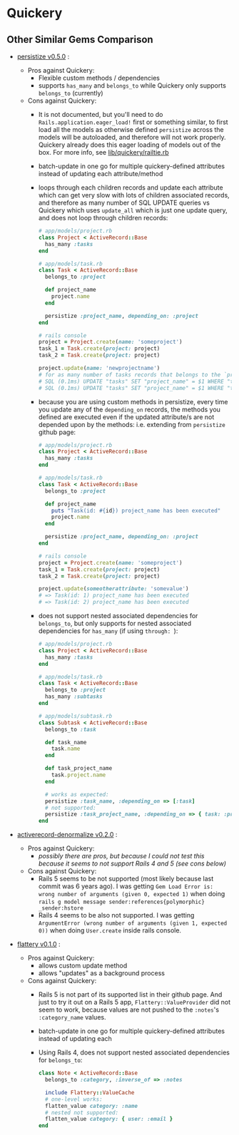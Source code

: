 # Quickery
## Other Similar Gems Comparison

* [persistize v0.5.0](https://github.com/bebanjo/persistize) :
  * Pros against Quickery:
    * Flexible custom methods / dependencies
    * supports `has_many` and `belongs_to` while Quickery only supports `belongs_to` (currently)
  * Cons against Quickery:
    * It is not documented, but you'll need to do `Rails.application.eager_load!` first or something similar, to first load all the models as otherwise defined `persistize` across the models will be autoloaded, and therefore will not work properly. Quickery already does this eager loading of models out of the box. For more info, see [lib/quickery/railtie.rb](lib/quickery/railtie.rb)
    * batch-update in one go for multiple quickery-defined attributes instead of updating each attribute/method
    * loops through each children records and update each attribute which can get very slow with lots of children associated records, and therefore as many number of SQL UPDATE queries vs Quickery which uses `update_all` which is just one update query, and does not loop through children records:

      ```ruby
      # app/models/project.rb
      class Project < ActiveRecord::Base
        has_many :tasks
      end

      # app/models/task.rb
      class Task < ActiveRecord::Base
        belongs_to :project

        def project_name
          project.name
        end

        persistize :project_name, depending_on: :project
      end

      # rails console
      project = Project.create(name: 'someproject')
      task_1 = Task.create(project: project)
      task_2 = Task.create(project: project)

      project.update(name: 'newprojectname')
      # for as many number of tasks records that belongs to the `project` above, the `update` above will also have the same number of SQL update queries, and can be very slow:
      # SQL (0.1ms) UPDATE "tasks" SET "project_name" = $1 WHERE "tasks"."id" = $2 [["project_name", "newprojectname"], ["id", 1]]
      # SQL (0.1ms) UPDATE "tasks" SET "project_name" = $1 WHERE "tasks"."id" = $2 [["project_name", "newprojectname"], ["id", 2]]
      ```

    * because you are using custom methods in persistize, every time you update any of the `depending_on` records, the methods you defined are executed even if the updated attribute/s are not depended upon by the methods: i.e. extending from `persistize` github page:

      ```ruby
      # app/models/project.rb
      class Project < ActiveRecord::Base
        has_many :tasks
      end

      # app/models/task.rb
      class Task < ActiveRecord::Base
        belongs_to :project

        def project_name
          puts "Task(id: #{id}) project_name has been executed"
          project.name
        end

        persistize :project_name, depending_on: :project
      end

      # rails console
      project = Project.create(name: 'someproject')
      task_1 = Task.create(project: project)
      task_2 = Task.create(project: project)

      project.update(someotherattribute: 'somevalue')
      # => Task(id: 1) project_name has been executed
      # => Task(id: 2) project_name has been executed
      ```

    * does not support nested associated dependencies for `belongs_to`, but only supports for nested associated dependencies for `has_many` (if using `through: `):

      ```ruby
      # app/models/project.rb
      class Project < ActiveRecord::Base
        has_many :tasks
      end

      # app/models/task.rb
      class Task < ActiveRecord::Base
        belongs_to :project
        has_many :subtasks
      end

      # app/models/subtask.rb
      class Subtask < ActiveRecord::Base
        belongs_to :task

        def task_name
          task.name
        end

        def task_project_name
          task.project.name
        end

        # works as expected:
        persistize :task_name, :depending_on => [:task]
        # not supported:
        persistize :task_project_name, :depending_on => { task: :project }
      end
      ```

* [activerecord-denormalize v0.2.0](https://github.com/ursm/activerecord-denormalize) :
  * Pros against Quickery:
    * *possibly there are pros, but because I could not test this because it seems to not support Rails 4 and 5 (see cons below)*
  * Cons against Quickery:
    * Rails 5 seems to be not supported (most likely because last commit was 6 years ago). I was getting `Gem Load Error is: wrong number of arguments (given 0, expected 1)` when doing `rails g model message sender:references{polymorphic} _sender:hstore`
    * Rails 4 seems to be also not supported. I was getting `ArgumentError (wrong number of arguments (given 1, expected 0))` when doing `User.create` inside rails console.

* [flattery v0.1.0](https://github.com/evendis/flattery) :
  * Pros against Quickery:
    * allows custom update method
    * allows "updates" as a background process
  * Cons against Quickery:
    * Rails 5 is not part of its supported list in their github page. And just to try it out on a Rails 5 app, `Flattery::ValueProvider` did not seem to work, because values are not pushed to the `:notes`'s `:category_name` values.
    * batch-update in one go for multiple quickery-defined attributes instead of updating each
    * Using Rails 4, does not support nested associated dependencies for `belongs_to`:

      ```ruby
      class Note < ActiveRecord::Base
        belongs_to :category, :inverse_of => :notes

        include Flattery::ValueCache
        # one-level works:
        flatten_value category: :name
        # nested not supported:
        flatten_value category: { user: :email }
      end
      ```
